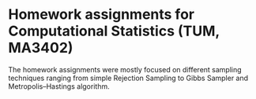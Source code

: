 # Homework assignments for Computational Statistics (TUM, MA3402)
The homework assignments were mostly focused on different sampling techniques
ranging from simple Rejection Sampling to Gibbs Sampler and Metropolis–Hastings algorithm.